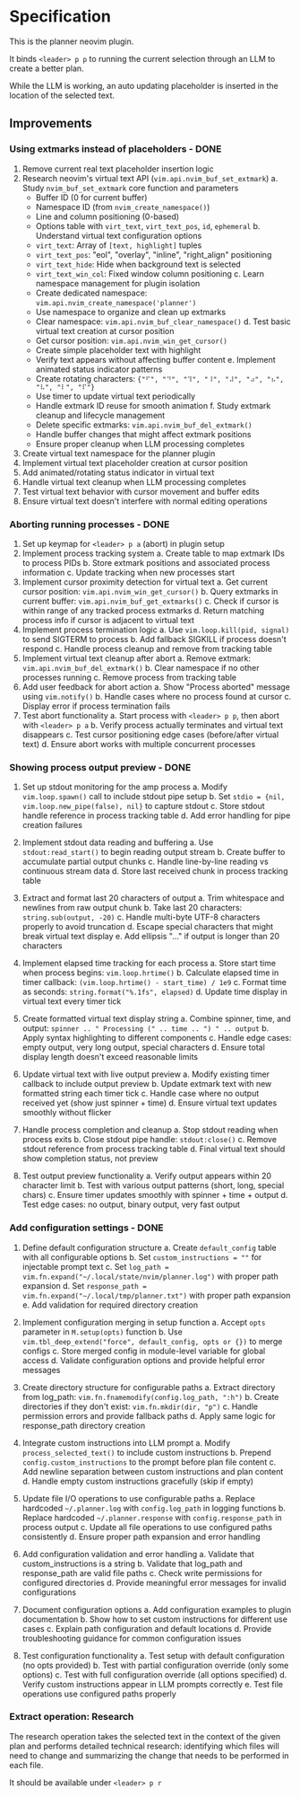 # Specification

This is the planner neovim plugin.

It binds `<leader> p p` to running the current selection through an LLM to create a better plan.

While the LLM is working, an auto updating placeholder is inserted in the location of the selected text.

## Improvements

### Using extmarks instead of placeholders - DONE

1. Remove current real text placeholder insertion logic
2. Research neovim's virtual text API (`vim.api.nvim_buf_set_extmark`)
   a. Study `nvim_buf_set_extmark` core function and parameters
      - Buffer ID (0 for current buffer)
      - Namespace ID (from `nvim_create_namespace()`)
      - Line and column positioning (0-based)
      - Options table with `virt_text`, `virt_text_pos`, `id`, `ephemeral`
   b. Understand virtual text configuration options
      - `virt_text`: Array of `[text, highlight]` tuples
      - `virt_text_pos`: "eol", "overlay", "inline", "right_align" positioning
      - `virt_text_hide`: Hide when background text is selected
      - `virt_text_win_col`: Fixed window column positioning
   c. Learn namespace management for plugin isolation
      - Create dedicated namespace: `vim.api.nvim_create_namespace('planner')`
      - Use namespace to organize and clean up extmarks
      - Clear namespace: `vim.api.nvim_buf_clear_namespace()`
   d. Test basic virtual text creation at cursor position
      - Get cursor position: `vim.api.nvim_win_get_cursor()`
      - Create simple placeholder text with highlight
      - Verify text appears without affecting buffer content
   e. Implement animated status indicator patterns
      - Create rotating characters: `{"⠋", "⠙", "⠹", "⠸", "⠼", "⠴", "⠦", "⠧", "⠇", "⠏"}`
      - Use timer to update virtual text periodically
      - Handle extmark ID reuse for smooth animation
   f. Study extmark cleanup and lifecycle management
      - Delete specific extmarks: `vim.api.nvim_buf_del_extmark()`
      - Handle buffer changes that might affect extmark positions
      - Ensure proper cleanup when LLM processing completes
3. Create virtual text namespace for the planner plugin
4. Implement virtual text placeholder creation at cursor position
5. Add animated/rotating status indicator in virtual text
6. Handle virtual text cleanup when LLM processing completes
7. Test virtual text behavior with cursor movement and buffer edits
8. Ensure virtual text doesn't interfere with normal editing operations

### Aborting running processes - DONE

1. Set up keymap for `<leader> p a` (abort) in plugin setup
2. Implement process tracking system
   a. Create table to map extmark IDs to process PIDs
   b. Store extmark positions and associated process information
   c. Update tracking when new processes start
3. Implement cursor proximity detection for virtual text
   a. Get current cursor position: `vim.api.nvim_win_get_cursor()`
   b. Query extmarks in current buffer: `vim.api.nvim_buf_get_extmarks()`
   c. Check if cursor is within range of any tracked process extmarks
   d. Return matching process info if cursor is adjacent to virtual text
4. Implement process termination logic
   a. Use `vim.loop.kill(pid, signal)` to send SIGTERM to process
   b. Add fallback SIGKILL if process doesn't respond
   c. Handle process cleanup and remove from tracking table
5. Implement virtual text cleanup after abort
   a. Remove extmark: `vim.api.nvim_buf_del_extmark()`
   b. Clear namespace if no other processes running
   c. Remove process from tracking table
6. Add user feedback for abort action
   a. Show "Process aborted" message using `vim.notify()`
   b. Handle cases where no process found at cursor
   c. Display error if process termination fails
7. Test abort functionality
   a. Start process with `<leader> p p`, then abort with `<leader> p a`
   b. Verify process actually terminates and virtual text disappears
   c. Test cursor positioning edge cases (before/after virtual text)
   d. Ensure abort works with multiple concurrent processes

### Showing process output preview - DONE

1. Set up stdout monitoring for the amp process
   a. Modify `vim.loop.spawn()` call to include stdout pipe setup
   b. Set `stdio = {nil, vim.loop.new_pipe(false), nil}` to capture stdout
   c. Store stdout handle reference in process tracking table
   d. Add error handling for pipe creation failures

2. Implement stdout data reading and buffering
   a. Use `stdout:read_start()` to begin reading output stream
   b. Create buffer to accumulate partial output chunks
   c. Handle line-by-line reading vs continuous stream data
   d. Store last received chunk in process tracking table

3. Extract and format last 20 characters of output
   a. Trim whitespace and newlines from raw output chunk
   b. Take last 20 characters: `string.sub(output, -20)`
   c. Handle multi-byte UTF-8 characters properly to avoid truncation
   d. Escape special characters that might break virtual text display
   e. Add ellipsis "..." if output is longer than 20 characters

4. Implement elapsed time tracking for each process
   a. Store start time when process begins: `vim.loop.hrtime()`
   b. Calculate elapsed time in timer callback: `(vim.loop.hrtime() - start_time) / 1e9`
   c. Format time as seconds: `string.format("%.1fs", elapsed)`
   d. Update time display in virtual text every timer tick

5. Create formatted virtual text display string
   a. Combine spinner, time, and output: `spinner .. " Processing (" .. time .. ") " .. output`
   b. Apply syntax highlighting to different components
   c. Handle edge cases: empty output, very long output, special characters
   d. Ensure total display length doesn't exceed reasonable limits

6. Update virtual text with live output preview
   a. Modify existing timer callback to include output preview
   b. Update extmark text with new formatted string each timer tick
   c. Handle case where no output received yet (show just spinner + time)
   d. Ensure virtual text updates smoothly without flicker

7. Handle process completion and cleanup
   a. Stop stdout reading when process exits
   b. Close stdout pipe handle: `stdout:close()`
   c. Remove stdout reference from process tracking table
   d. Final virtual text should show completion status, not preview

8. Test output preview functionality
   a. Verify output appears within 20 character limit
   b. Test with various output patterns (short, long, special chars)
   c. Ensure timer updates smoothly with spinner + time + output
   d. Test edge cases: no output, binary output, very fast output

### Add configuration settings - DONE

1. Define default configuration structure
   a. Create `default_config` table with all configurable options
   b. Set `custom_instructions = ""` for injectable prompt text
   c. Set `log_path = vim.fn.expand("~/.local/state/nvim/planner.log")` with proper path expansion
   d. Set `response_path = vim.fn.expand("~/.local/tmp/planner.txt")` with proper path expansion
   e. Add validation for required directory creation

2. Implement configuration merging in setup function
   a. Accept `opts` parameter in `M.setup(opts)` function
   b. Use `vim.tbl_deep_extend("force", default_config, opts or {})` to merge configs
   c. Store merged config in module-level variable for global access
   d. Validate configuration options and provide helpful error messages

3. Create directory structure for configurable paths
   a. Extract directory from log_path: `vim.fn.fnamemodify(config.log_path, ":h")`
   b. Create directories if they don't exist: `vim.fn.mkdir(dir, "p")`
   c. Handle permission errors and provide fallback paths
   d. Apply same logic for response_path directory creation

4. Integrate custom instructions into LLM prompt
   a. Modify `process_selected_text()` to include custom instructions
   b. Prepend `config.custom_instructions` to the prompt before plan file content
   c. Add newline separation between custom instructions and plan content
   d. Handle empty custom instructions gracefully (skip if empty)

5. Update file I/O operations to use configurable paths
   a. Replace hardcoded `~/.planner.log` with `config.log_path` in logging functions
   b. Replace hardcoded `~/.planner.response` with `config.response_path` in process output
   c. Update all file operations to use configured paths consistently
   d. Ensure proper path expansion and error handling

6. Add configuration validation and error handling
   a. Validate that custom_instructions is a string
   b. Validate that log_path and response_path are valid file paths
   c. Check write permissions for configured directories
   d. Provide meaningful error messages for invalid configurations

7. Document configuration options
   a. Add configuration examples to plugin documentation
   b. Show how to set custom instructions for different use cases
   c. Explain path configuration and default locations
   d. Provide troubleshooting guidance for common configuration issues

8. Test configuration functionality
   a. Test setup with default configuration (no opts provided)
   b. Test with partial configuration override (only some options)
   c. Test with full configuration override (all options specified)
   d. Verify custom instructions appear in LLM prompts correctly
   e. Test file operations use configured paths properly

### Extract operation: Research

The research operation takes the selected text in the context of the given plan and performs detailed technical research: identifying which files will need to change and summarizing the change that needs to be performed in each file.

It should be available under `<leader> p r`
